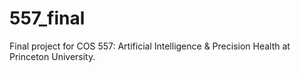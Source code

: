 # 557_final

Final project for COS 557: Artificial Intelligence & Precision Health at Princeton University. 
